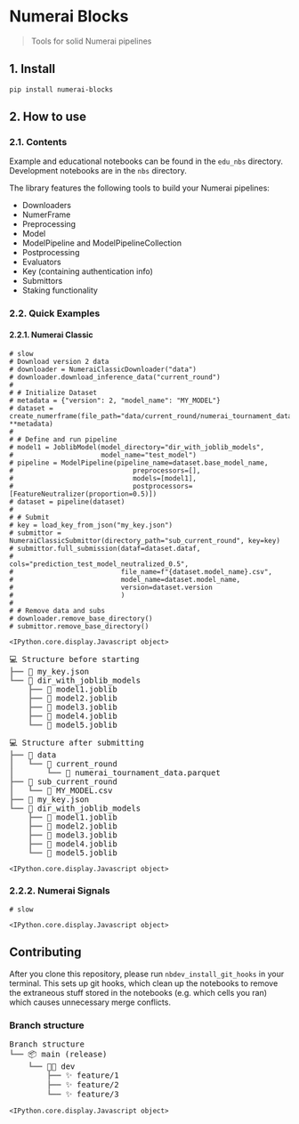 # Numerai Blocks
> Tools for solid Numerai pipelines


## 1. Install

`pip install numerai-blocks`

## 2. How to use

### 2.1. Contents

Example and educational notebooks can be found in the `edu_nbs` directory. Development notebooks are in the `nbs` directory.

The library features the following tools to build your Numerai pipelines:

- Downloaders
- NumerFrame
- Preprocessing
- Model
- ModelPipeline and ModelPipelineCollection
- Postprocessing
- Evaluators
- Key (containing authentication info)
- Submittors
- Staking functionality

### 2.2. Quick Examples

#### 2.2.1. Numerai Classic

```
# slow
# Download version 2 data
# downloader = NumeraiClassicDownloader("data")
# downloader.download_inference_data("current_round")
#
# # Initialize Dataset
# metadata = {"version": 2, "model_name": "MY_MODEL"}
# dataset = create_numerframe(file_path="data/current_round/numerai_tournament_data.parquet", **metadata)
#
# # Define and run pipeline
# model1 = JoblibModel(model_directory="dir_with_joblib_models",
#                      model_name="test_model")
# pipeline = ModelPipeline(pipeline_name=dataset.base_model_name,
#                              preprocessors=[],
#                              models=[model1],
#                              postprocessors=[FeatureNeutralizer(proportion=0.5)])
# dataset = pipeline(dataset)
#
# # Submit
# key = load_key_from_json("my_key.json")
# submittor = NumeraiClassicSubmittor(directory_path="sub_current_round", key=key)
# submittor.full_submission(dataf=dataset.dataf,
#                           cols="prediction_test_model_neutralized_0.5",
#                           file_name=f"{dataset.model_name}.csv",
#                           model_name=dataset.model_name,
#                           version=dataset.version
#                           )
#
# # Remove data and subs
# downloader.remove_base_directory()
# submittor.remove_base_directory()
```


    <IPython.core.display.Javascript object>



<pre style="white-space:pre;overflow-x:auto;line-height:normal;font-family:Menlo,'DejaVu Sans Mono',consolas,'Courier New',monospace">💻 Structure before starting                                                                        
<span style="color: #808080; text-decoration-color: #808080">┣━━ </span>📄 my_key.json                                                                                  
<span style="color: #808080; text-decoration-color: #808080">┗━━ </span>📁 dir_with_joblib_models                                                                       
<span style="color: #808080; text-decoration-color: #808080">    ┣━━ </span>📄 model1.joblib                                                                            
<span style="color: #808080; text-decoration-color: #808080">    ┣━━ </span>📄 model2.joblib                                                                            
<span style="color: #808080; text-decoration-color: #808080">    ┣━━ </span>📄 model3.joblib                                                                            
<span style="color: #808080; text-decoration-color: #808080">    ┣━━ </span>📄 model4.joblib                                                                            
<span style="color: #808080; text-decoration-color: #808080">    ┗━━ </span>📄 model5.joblib                                                                            
</pre>




<pre style="white-space:pre;overflow-x:auto;line-height:normal;font-family:Menlo,'DejaVu Sans Mono',consolas,'Courier New',monospace">💻 Structure after submitting                                                                       
<span style="color: #808080; text-decoration-color: #808080">┣━━ </span>📁 data                                                                                         
<span style="color: #808080; text-decoration-color: #808080">┃   ┗━━ </span>📁 current_round                                                                            
<span style="color: #808080; text-decoration-color: #808080">┃       ┗━━ </span>📄 numerai_tournament_data.parquet                                                      
<span style="color: #808080; text-decoration-color: #808080">┣━━ </span>📁 sub_current_round                                                                            
<span style="color: #808080; text-decoration-color: #808080">┃   ┗━━ </span>📄 MY_MODEL.csv                                                                             
<span style="color: #808080; text-decoration-color: #808080">┣━━ </span>📄 my_key.json                                                                                  
<span style="color: #808080; text-decoration-color: #808080">┗━━ </span>📁 dir_with_joblib_models                                                                       
<span style="color: #808080; text-decoration-color: #808080">    ┣━━ </span>📄 model1.joblib                                                                            
<span style="color: #808080; text-decoration-color: #808080">    ┣━━ </span>📄 model2.joblib                                                                            
<span style="color: #808080; text-decoration-color: #808080">    ┣━━ </span>📄 model3.joblib                                                                            
<span style="color: #808080; text-decoration-color: #808080">    ┣━━ </span>📄 model4.joblib                                                                            
<span style="color: #808080; text-decoration-color: #808080">    ┗━━ </span>📄 model5.joblib                                                                            
</pre>




    <IPython.core.display.Javascript object>


### 2.2.2. Numerai Signals

```
# slow
```


    <IPython.core.display.Javascript object>


## Contributing

After you clone this repository, please run `nbdev_install_git_hooks` in your terminal. This sets up git hooks, which clean up the notebooks to remove the extraneous stuff stored in the notebooks (e.g. which cells you ran) which causes unnecessary merge conflicts.

### Branch structure



<pre style="white-space:pre;overflow-x:auto;line-height:normal;font-family:Menlo,'DejaVu Sans Mono',consolas,'Courier New',monospace">Branch structure                                                                                    
<span style="color: #808080; text-decoration-color: #808080">┗━━ </span>📦 main (release)                                                                               
<span style="color: #808080; text-decoration-color: #808080">    ┗━━ </span>👨‍💻 dev                                                                                    
<span style="color: #808080; text-decoration-color: #808080">        ┣━━ </span>✨ feature/1                                                                            
<span style="color: #808080; text-decoration-color: #808080">        ┣━━ </span>✨ feature/2                                                                            
<span style="color: #808080; text-decoration-color: #808080">        ┗━━ </span>✨ feature/3                                                                            
</pre>




    <IPython.core.display.Javascript object>

